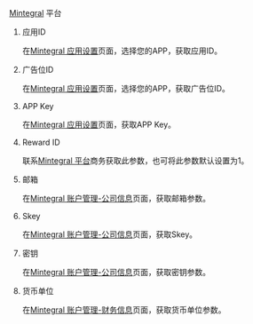 [Mintegral](https://www.mintegral.net/) 平台
1.  应用ID

    在[Mintegral 应用设置](https://static.mintegral.net/app)页面，选择您的APP，获取应用ID。

2. 广告位ID

   在[Mintegral 应用设置](https://static.mintegral.net/app)页面，选择您的APP，获取广告位ID。
    
3. APP Key

   在[Mintegral 应用设置](https://static.mintegral.net/app)页面，获取APP Key。
    
4. Reward ID

   联系[Mintegral 平台](https://www.mintegral.net/)商务获取此参数，也可将此参数默认设置为1。

5. 邮箱

   在[Mintegral 账户管理-公司信息](https://static.mintegral.net/account)页面，获取邮箱参数。

6. Skey

   在[Mintegral 账户管理-公司信息](https://static.mintegral.net/account)页面，获取Skey。

7. 密钥

   在[Mintegral 账户管理-公司信息](https://static.mintegral.net/account)页面，获取密钥参数。

8. 货币单位

   在[Mintegral 账户管理-财务信息](https://static.mintegral.net/account/payment)页面，获取货币单位参数。
